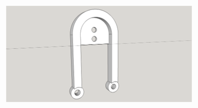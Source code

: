 ![alt tag](https://raw.githubusercontent.com/core2kx/gelande-2-chassis/master/right-upper-shock-mount/right-upper-shock-mount.png)

